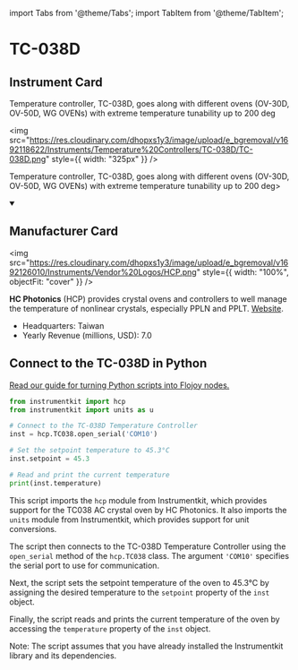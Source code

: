 
import Tabs from '@theme/Tabs';
import TabItem from '@theme/TabItem';

# TC-038D

## Instrument Card

<div className="flex">

<div>

Temperature controller, TC-038D, goes along with different ovens (OV-30D, OV-50D, WG OVENs) with extreme temperature tunability up to 200 deg

</div>

<img src="https://res.cloudinary.com/dhopxs1y3/image/upload/e_bgremoval/v1692118622/Instruments/Temperature%20Controllers/TC-038D/TC-038D.png" style={{ width: "325px" }} />

</div>

Temperature controller, TC-038D, goes along with different ovens (OV-30D, OV-50D, WG OVENs) with extreme temperature tunability up to 200 deg>

<details open>
<summary><h2>Manufacturer Card</h2></summary>

<img src="https://res.cloudinary.com/dhopxs1y3/image/upload/e_bgremoval/v1692126010/Instruments/Vendor%20Logos/HCP.png" style={{ width: "100%", objectFit: "cover" }} />

**HC Photonics** (HCP) provides crystal ovens and controllers to well manage the temperature of nonlinear crystals, especially PPLN and PPLT. <a href="https://www.hcphotonics.com">Website</a>.

<ul>
  <li>Headquarters: Taiwan</li>
  <li>Yearly Revenue (millions, USD): 7.0</li>
</ul>
</details>

## Connect to the TC-038D in Python

[Read our guide for turning Python scripts into Flojoy nodes.](https://docs.flojoy.ai/custom-nodes/creating-custom-node/)


<Tabs>
<TabItem value="Instrumentkit" label="Instrumentkit">


```python
from instrumentkit import hcp
from instrumentkit import units as u

# Connect to the TC-038D Temperature Controller
inst = hcp.TC038.open_serial('COM10')

# Set the setpoint temperature to 45.3°C
inst.setpoint = 45.3

# Read and print the current temperature
print(inst.temperature)
```

This script imports the `hcp` module from Instrumentkit, which provides support for the TC038 AC crystal oven by HC Photonics. It also imports the `units` module from Instrumentkit, which provides support for unit conversions.

The script then connects to the TC-038D Temperature Controller using the `open_serial` method of the `hcp.TC038` class. The argument `'COM10'` specifies the serial port to use for communication.

Next, the script sets the setpoint temperature of the oven to 45.3°C by assigning the desired temperature to the `setpoint` property of the `inst` object.

Finally, the script reads and prints the current temperature of the oven by accessing the `temperature` property of the `inst` object.

Note: The script assumes that you have already installed the Instrumentkit library and its dependencies.

</TabItem>
</Tabs>